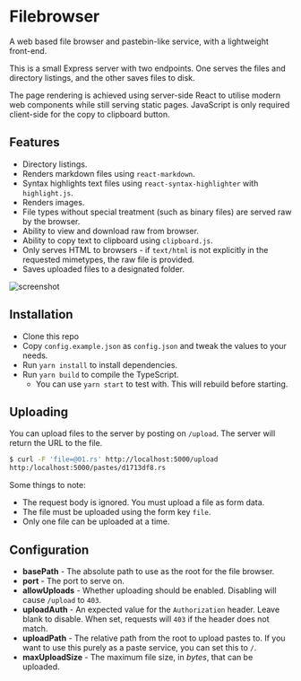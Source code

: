 # Filebrowser

A web based file browser and pastebin-like service, with a lightweight front-end.

This is a small Express server with two endpoints. One serves the files and directory listings,
and the other saves files to disk. 

The page rendering is achieved using server-side React to utilise modern web components while 
still serving static pages. JavaScript is only required client-side for the copy to clipboard button.

## Features

- Directory listings.
- Renders markdown files using `react-markdown`.
- Syntax highlights text files using `react-syntax-highlighter` with `highlight.js`.
- Renders images.
- File types without special treatment (such as binary files) are served raw by the browser.
- Ability to view and download raw from browser.
- Ability to copy text to clipboard using `clipboard.js`.
- Only serves HTML to browsers - if `text/html` is not explicitly in the requested mimetypes, the raw file is provided.
- Saves uploaded files to a designated folder.

![screenshot](https://f.jstanger.dev/github/filebrowser/screenshot.png)

## Installation

- Clone this repo
- Copy `config.example.json` as `config.json` and tweak the values to your needs.
- Run `yarn install` to install dependencies.
- Run `yarn build` to compile the TypeScript.
    - You can use `yarn start` to test with. This will rebuild before starting.

## Uploading

You can upload files to the server by posting on `/upload`. The server will return the URL to the file.

```bash
$ curl -F 'file=@01.rs' http://localhost:5000/upload
http:/localhost:5000/pastes/d1713df8.rs
```

Some things to note:

- The request body is ignored. You must upload a file as form data.
- The file must be uploaded using the form key `file`.
- Only one file can be uploaded at a time.

## Configuration

- **basePath** - The absolute path to use as the root for the file browser.
- **port** - The port to serve on.
- **allowUploads** - Whether uploading should be enabled. Disabling will cause `/upload` to `403`.
- **uploadAuth** - An expected value for the `Authorization` header. 
Leave blank to disable. When set, requests will `403` if the header does not match.
- **uploadPath** - The relative path from the root to upload pastes to. 
If you want to use this purely as a paste service, you can set this to `/`.
- **maxUploadSize** - The maximum file size, in *bytes*, that can be uploaded.